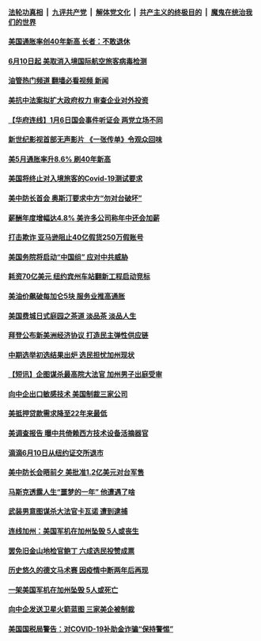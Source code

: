 ####  [法轮功真相](../../../../basic/blob/master/README.md?t=06111101) &nbsp;|&nbsp; [九评共产党](../../../../9ping.md/blob/master/README.md?t=06111101) &nbsp;|&nbsp; [解体党文化](../../../../jtdwh.md/blob/master/README.md?t=06111101)  &nbsp;|&nbsp; [共产主义的终极目的](../../../../gczydzjmd.md/blob/master/README.md?t=06111101) &nbsp;|&nbsp; [魔鬼在统治我们的世界](../../../../mgztzwmdsj.md/blob/master/README.md?t=06111101) 

#### [美国通胀率创40年新高 长者：不敢退休](../pages/prog203/a103452781.md?t=06111101) 

#### [6月10日起 美取消入境国际航空旅客病毒检测](../pages/prog203/a103452644.md?t=06111101) 

#### [油管热门频道 翻墙必看视频 新闻](http://45.76.130.85:81/youtube.html?06111101)

#### [美抗中法案拟扩大政府权力 审查企业对外投资](../pages/prog203/a103452370.md?t=06111101) 

#### [【华府连线】1月6日国会事件听证会 两党立场不同](../pages/prog203/a103452432.md?t=06111101) 

#### [新世纪影视首部无声影片 《一张传单》令观众回味](../pages/prog203/a103452412.md?t=06111101) 

#### [美5月通胀率升8.6% 刷40年新高](../pages/prog203/a103452344.md?t=06111101) 

#### [美国将终止对入境旅客的Covid-19测试要求](../pages/prog203/a103452246.md?t=06111101) 

#### [美中防长首会 奥斯汀要求中方“勿对台破坏”](../pages/prog203/a103452222.md?t=06111101) 

#### [薪酬年度增幅达4.8% 美许多公司称年中还会加薪](../pages/prog203/a103452217.md?t=06111101) 

#### [打击欺诈 亚马逊阻止40亿假货250万假账号](../pages/prog203/a103452089.md?t=06111101) 

#### [美国务院将启动“中国组” 应对中共威胁](../pages/prog203/a103451958.md?t=06111101) 

#### [耗资70亿美元 纽约宾州车站翻新工程启动竞标](../pages/prog203/a103451864.md?t=06111101) 

#### [美油价飙破每加仑5块 服务业推高通胀](../pages/prog203/a103451871.md?t=06111101) 

#### [美国费城日式庭园之茶道 淡品茶 淡品人生](../pages/prog203/a103451755.md?t=06111101) 

#### [拜登公布新美洲经济协议 打造民主弹性供应链](../pages/prog203/a103451486.md?t=06111101) 

#### [中期选举初选结果出炉 选民担忧加州现状](../pages/prog203/a103451468.md?t=06111101) 

#### [【短讯】企图谋杀最高院大法官 加州男子出庭受审](../pages/prog203/a103451463.md?t=06111101) 

#### [向中企出口敏感技术 美国制裁三家公司](../pages/prog203/a103451458.md?t=06111101) 

#### [美抵押贷款需求降至22年来最低](../pages/prog203/a103451449.md?t=06111101) 

#### [美调查报告 曝中共倚赖西方技术设备活摘器官](../pages/prog203/a103451441.md?t=06111101) 

#### [滴滴6月10日从纽约证交所退市](../pages/prog203/a103451348.md?t=06111101) 

#### [美中防长会晤前夕 美批准1.2亿美元对台军售](../pages/prog203/a103451320.md?t=06111101) 

#### [马斯克透露人生“噩梦的一年” 他遭遇了啥](../pages/prog203/a103451305.md?t=06111101) 

#### [武装男意图谋杀大法官卡瓦诺 遭到逮捕](../pages/prog203/a103450981.md?t=06111101) 

#### [连线加州：美国军机在加州坠毁 5人或丧生](../pages/prog203/a103450819.md?t=06111101) 

#### [罢免旧金山地检官鲍丁 六成选民投赞成票](../pages/prog203/a103450832.md?t=06111101) 

#### [历史悠久的德文马术赛 因疫情中断两年后再现](../pages/prog203/a103450841.md?t=06111101) 

#### [一架美国军机在加州坠毁 5人或死亡](../pages/prog203/a103450656.md?t=06111101) 

#### [向中企发送卫星火箭蓝图 三家美企被制裁](../pages/prog203/a103450607.md?t=06111101) 

#### [美国国税局警告：对COVID-19补助金诈骗“保持警惕”](../pages/prog203/a103450609.md?t=06111101) 

<img src='http://gfw-breaker.win/goodnews/indexes/prog203.md' width='0px' height='0px'/>
